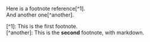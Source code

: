 Here is a footnote reference\[^1\].  
And another one\[^another\].

\[^1\]: This is the first footnote.  
\[^another\]: This is the **second** footnote, with markdown.